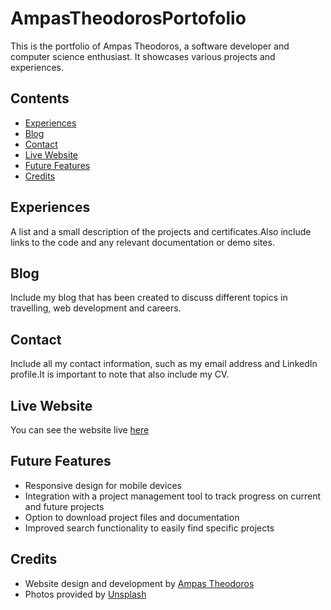 # AmpasTheodorosPortofolio

This is the portfolio of Ampas Theodoros, a software developer and computer science enthusiast. It showcases various projects and experiences.

## Contents

- [Experiences](#Experiences)
- [Blog](#Blog)
- [Contact](#Contact)
- [Live Website](#Live-Website)
- [Future Features](#Future-Features)
- [Credits](#Credits)


## Experiences

A list and a small description of the projects and certificates.Also include links to the code and any relevant documentation or demo sites.

## Blog

Include my blog that has been created to discuss different topics in travelling, web development and careers.

## Contact

Include all my contact information, such as my email address and LinkedIn profile.It is important to note that also include my CV.

## Live Website

You can see the website live [here](https://ampastheodoros.github.io/AmpasTheodorosPortofolio/)

## Future Features

- Responsive design for mobile devices
- Integration with a project management tool to track progress on current and future projects
- Option to download project files and documentation
- Improved search functionality to easily find specific projects

## Credits

- Website design and development by [Ampas Theodoros](https://github.com/AmpasTheodoros)
- Photos provided by [Unsplash](https://unsplash.com)
